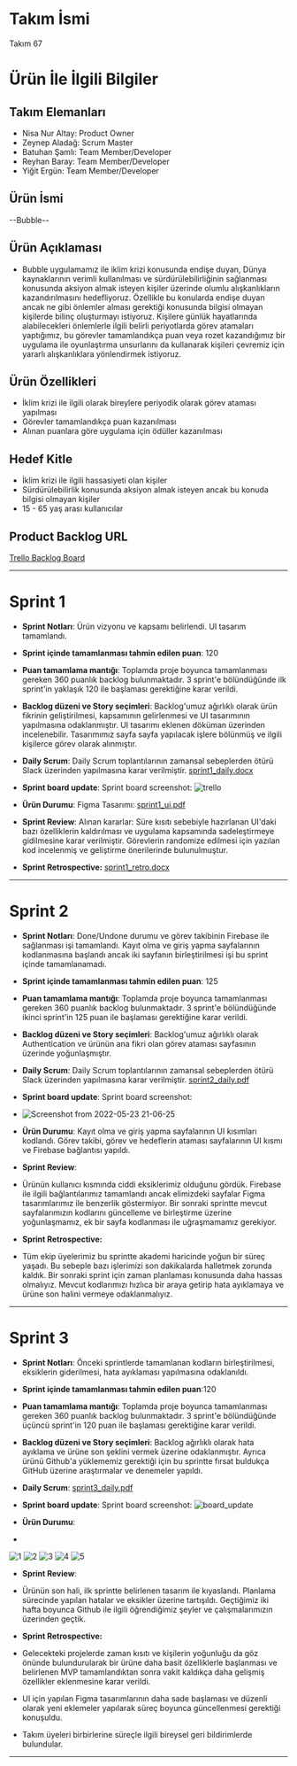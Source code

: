 # **Takım İsmi**

Takım 67

# Ürün İle İlgili Bilgiler

## Takım Elemanları

- Nisa Nur Altay: Product Owner
- Zeynep Aladağ: Scrum Master
- Batuhan Şamlı: Team Member/Developer
- Reyhan Baray: Team Member/Developer
- Yiğit Ergün: Team Member/Developer

## Ürün İsmi

--Bubble--

## Ürün Açıklaması

- Bubble uygulamamız ile iklim krizi konusunda endişe duyan, Dünya kaynaklarının verimli kullanılması ve sürdürülebilirliğinin sağlanması konusunda aksiyon almak isteyen kişiler üzerinde olumlu alışkanlıkların kazandırılmasını hedefliyoruz. Özellikle bu konularda endişe duyan ancak ne gibi önlemler alması gerektiği konusunda bilgisi olmayan kişilerde bilinç oluşturmayı istiyoruz. Kişilere günlük hayatlarında alabilecekleri önlemlerle ilgili belirli periyotlarda görev atamaları yaptığımız, bu görevler tamamlandıkça puan veya rozet kazandığımız bir uygulama ile oyunlaştırma unsurlarını da kullanarak kişileri çevremiz için yararlı alışkanlıklara yönlendirmek istiyoruz.

## Ürün Özellikleri

- İklim krizi ile ilgili olarak bireylere periyodik olarak görev ataması yapılması
- Görevler tamamlandıkça puan kazanılması
- Alınan puanlara göre uygulama için ödüller kazanılması

## Hedef Kitle

- İklim krizi ile ilgili hassasiyeti olan kişiler
- Sürdürülebilirlik konusunda aksiyon almak isteyen ancak bu konuda bilgisi olmayan kişiler
- 15 - 65 yaş arası kullanıcılar

## Product Backlog URL

[Trello Backlog Board](https://trello.com/invite/b/KbOgWVBk/eb087ffd1edc0f962c0da3b9d2e8250f/takim-67)

---

# Sprint 1

- **Sprint Notları**: Ürün vizyonu ve kapsamı belirlendi. UI tasarım tamamlandı.

- **Sprint içinde tamamlanması tahmin edilen puan**: 120

- **Puan tamamlama mantığı**: Toplamda proje boyunca tamamlanması gereken 360 puanlık backlog bulunmaktadır. 3 sprint'e bölündüğünde ilk sprint'in yaklaşık 120 ile başlaması gerektiğine karar verildi.

- **Backlog düzeni ve Story seçimleri**: Backlog'umuz ağırlıklı olarak ürün fikrinin geliştirilmesi, kapsamının gelirlenmesi ve UI tasarımının yapılmasına odaklanmıştır. UI tasarımı eklenen döküman üzerinden incelenebilir. Tasarımımız sayfa sayfa yapılacak işlere bölünmüş ve ilgili kişilerce görev olarak alınmıştır.

- **Daily Scrum**: Daily Scrum toplantılarının zamansal sebeplerden ötürü Slack üzerinden yapılmasına karar verilmiştir. [sprint1_daily.docx](https://github.com/zeyaladag/flutter_takim67/files/8654963/sprint1_daily.docx)

- **Sprint board update**: Sprint board screenshot: 
![trello](https://user-images.githubusercontent.com/59923643/167489132-8807033e-a7bd-4e31-bc70-af7f38404df1.PNG)


- **Ürün Durumu**: Figma Tasarımı: 
[sprint1_ui.pdf](https://github.com/zeyaladag/flutter_takim67/files/8654983/sprint1_ui.pdf)

- **Sprint Review**: 
Alınan kararlar: Süre kısıtı sebebiyle hazırlanan UI'daki bazı özelliklerin kaldırılması ve uygulama kapsamında sadeleştirmeye gidilmesine karar verilmiştir. Görevlerin randomize edilmesi için yazılan kod incelenmiş ve geliştirme önerilerinde bulunulmuştur.

- **Sprint Retrospective:**
 [sprint1_retro.docx](https://github.com/zeyaladag/flutter_takim67/files/8654747/sprint1_retro.docx)

---

# Sprint 2


- **Sprint Notları**: Done/Undone durumu ve görev takibinin Firebase ile sağlanması işi tamamlandı. Kayıt olma ve giriş yapma sayfalarının kodlanmasına başlandı ancak iki sayfanın birleştirilmesi işi bu sprint içinde tamamlanamadı. 

- **Sprint içinde tamamlanması tahmin edilen puan**: 125

- **Puan tamamlama mantığı**: Toplamda proje boyunca tamamlanması gereken 360 puanlık backlog bulunmaktadır. 3 sprint'e bölündüğünde ikinci sprint'in 125 puan ile başlaması gerektiğine karar verildi.

- **Backlog düzeni ve Story seçimleri**: Backlog'umuz ağırlıklı olarak Authentication ve ürünün ana fikri olan görev ataması sayfasının üzerinde yoğunlaşmıştır.

- **Daily Scrum**: Daily Scrum toplantılarının zamansal sebeplerden ötürü Slack üzerinden yapılmasına karar verilmiştir. 
[sprint2_daily.pdf](https://github.com/zeyaladag/flutter_takim67/files/8757578/sprint2_daily.pdf)

- **Sprint board update**: Sprint board screenshot: 
- ![Screenshot from 2022-05-23 21-06-25](https://user-images.githubusercontent.com/59923643/169881432-d0a8a1e9-865b-49de-b805-701f2e549596.png)

- **Ürün Durumu**: Kayıt olma ve giriş yapma sayfalarının UI kısımları kodlandı. Görev takibi, görev ve hedeflerin ataması sayfalarının UI kısmı ve Firebase bağlantısı yapıldı.

- **Sprint Review**: 
- Ürünün kullanıcı kısmında ciddi eksiklerimiz olduğunu gördük. Firebase ile ilgili bağlantılarımız tamamlandı ancak elimizdeki sayfalar Figma tasarımlarımız ile benzerlik göstermiyor. Bir sonraki sprintte mevcut sayfalarımızın kodlarını güncelleme ve birleştirme üzerine yoğunlaşmamız, ek bir sayfa kodlanması ile uğraşmamamız gerekiyor.

- **Sprint Retrospective:**
- Tüm ekip üyelerimiz bu sprintte akademi haricinde yoğun bir süreç yaşadı. Bu sebeple bazı işlerimizi son dakikalarda halletmek zorunda kaldık. Bir sonraki sprint için zaman planlaması konusunda daha hassas olmalıyız. Mevcut kodlarımızı hızlıca bir araya getirip hata ayıklamaya ve ürüne son halini vermeye odaklanmalıyız.
---

# Sprint 3
- **Sprint Notları**: Önceki sprintlerde tamamlanan kodların birleştirilmesi, eksiklerin giderilmesi, hata ayıklaması yapılmasına odaklanıldı.

- **Sprint içinde tamamlanması tahmin edilen puan**:120

- **Puan tamamlama mantığı**: Toplamda proje boyunca tamamlanması gereken 360 puanlık backlog bulunmaktadır. 3 sprint'e bölündüğünde üçüncü sprint'in 120 puan ile başlaması gerektiğine karar verildi.

- **Backlog düzeni ve Story seçimleri**: Backlog ağırlıklı olarak hata ayıklama ve ürüne son şeklini vermek üzerine odaklanmıştır. Ayrıca ürünü Github'a yüklememiz gerektiği için bu sprintte fırsat buldukça GitHub üzerine araştırmalar ve denemeler yapıldı.

- **Daily Scrum**: [sprint3_daily.pdf](https://github.com/zeyaladag/flutter_takim67/files/8847124/sprint3_daily.pdf)

- **Sprint board update**: Sprint board screenshot: ![board_update](https://user-images.githubusercontent.com/59923643/172234202-4fcefd6a-85ec-454c-b6e7-0c237d5eb602.PNG)

- **Ürün Durumu**: 
- 
![1](https://user-images.githubusercontent.com/59923643/172235826-1e5dac2b-bb4e-4054-b418-42cb612b9db7.jpeg)
![2](https://user-images.githubusercontent.com/59923643/172235830-4289092b-684e-4d9f-9099-5e944fd3ec10.jpeg)
![3](https://user-images.githubusercontent.com/59923643/172235832-463720a8-610c-4be1-8b3b-b65c61e0af78.jpeg)
![4](https://user-images.githubusercontent.com/59923643/172235834-1da43063-1be0-4ae4-a5ec-af56f672d985.jpeg)
![5](https://user-images.githubusercontent.com/59923643/172235835-2b12a5b4-e515-47f0-8c4f-00aa944fcf50.jpeg)

- **Sprint Review**: 
- Ürünün son hali, ilk sprintte belirlenen tasarım ile kıyaslandı. Planlama sürecinde yapılan hatalar ve eksikler üzerine tartışıldı. Geçtiğimiz iki hafta boyunca Github ile ilgili öğrendiğimiz şeyler ve çalışmalarımızın üzerinden geçtik. 

- **Sprint Retrospective:**
- Gelecekteki projelerde zaman kısıtı ve kişilerin yoğunluğu da göz önünde bulundurularak bir ürüne daha basit özelliklerle başlanması ve belirlenen MVP tamamlandıktan sonra vakit kaldıkça daha gelişmiş özellikler eklenmesine karar verildi.
- UI için yapılan Figma tasarımlarının daha sade başlaması ve düzenli olarak yeni eklemeler yapılarak süreç boyunca güncellenmesi gerektiği konuşuldu.
- Takım üyeleri birbirlerine süreçle ilgili bireysel geri bildirimlerde bulundular.
---


